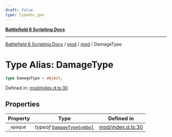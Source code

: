 ```yaml
---
draft: false
type: typedoc_gen
---
```


[**Battlefield 6 Scripting Docs**](../../../_index.md)

***

[Battlefield 6 Scripting Docs](../../../_index.md) / [mod](../../_index.md) / [mod](../_index.md) / DamageType

# Type Alias: DamageType

```ts
type DamageType = object;
```

Defined in: [mod/index.d.ts:30](https://github.com/battlefield-portal-community/portal-docs/blob/ff09b2690670f74de7e97198022e5a97ff1161ff/generators/santiago/mod/index.d.ts#L30)

## Properties

| Property | Type | Defined in |
| ------ | ------ | ------ |
| <a id="_opaque"></a> `_opaque` | *typeof* [`DamageTypeSymbol`](../DamageTypeSymbol/_index.md) | [mod/index.d.ts:30](https://github.com/battlefield-portal-community/portal-docs/blob/ff09b2690670f74de7e97198022e5a97ff1161ff/generators/santiago/mod/index.d.ts#L30) |

